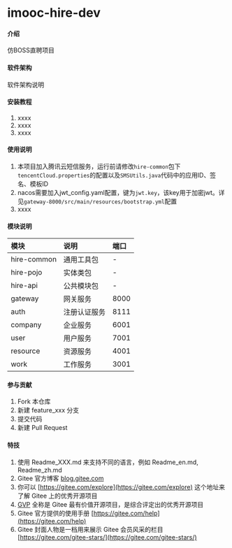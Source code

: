 # imooc-hire-dev

#### 介绍
仿BOSS直聘项目

#### 软件架构
软件架构说明


#### 安装教程

1.  xxxx
2.  xxxx
3.  xxxx

#### 使用说明

1.  本项目加入腾讯云短信服务，运行前请修改`hire-common`包下`tencentCloud.properties`的配置以及`SMSUtils.java`代码中的应用ID、签名、模板ID
2.  nacos需要加入jwt_config.yaml配置，键为`jwt.key`，该key用于加密jwt。详见`gateway-8000/src/main/resources/bootstrap.yml`配置
3.  xxxx

#### 模块说明

| 模块          | 说明     | 端口   |
|:------------|:-------|:-----|
| hire-common | 通用工具包  | -    |
| hire-pojo   | 实体类包   | -    |
| hire-api    | 公共模块包  | -    |
| gateway     | 网关服务   | 8000 |
| auth        | 注册认证服务 | 8111 |
| company     | 企业服务   | 6001 |
| user        | 用户服务   | 7001 |
| resource    | 资源服务   | 4001 |
| work        | 工作服务   | 3001 |

#### 参与贡献

1.  Fork 本仓库
2.  新建 feature_xxx 分支
3.  提交代码
4.  新建 Pull Request

#### 特技

1.  使用 Readme\_XXX.md 来支持不同的语言，例如 Readme\_en.md, Readme\_zh.md
2.  Gitee 官方博客 [blog.gitee.com](https://blog.gitee.com)
3.  你可以 [https://gitee.com/explore](https://gitee.com/explore) 这个地址来了解 Gitee 上的优秀开源项目
4.  [GVP](https://gitee.com/gvp) 全称是 Gitee 最有价值开源项目，是综合评定出的优秀开源项目
5.  Gitee 官方提供的使用手册 [https://gitee.com/help](https://gitee.com/help)
6.  Gitee 封面人物是一档用来展示 Gitee 会员风采的栏目 [https://gitee.com/gitee-stars/](https://gitee.com/gitee-stars/)
